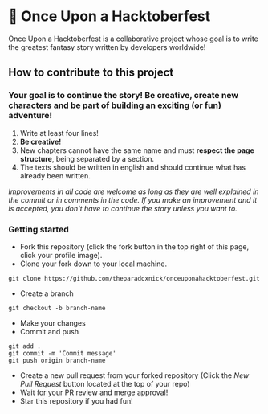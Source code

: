 # :evergreen_tree: Once Upon a Hacktoberfest 
Once Upon a Hacktoberfest is a collaborative project whose goal is to write the greatest fantasy story written by developers worldwide!

## How to contribute to this project

### Your goal is to continue the story! Be creative, create new characters and be part of building an exciting (or fun) adventure!

1. Write at least four lines!
2. **Be creative!**
3. New chapters cannot have the same name and must **respect the page structure**, being separated by a section.
4. The texts should be written in english and should continue what has already been written.

_Improvements in all code are welcome as long as they are well explained in the commit or in comments in the code. If you make an improvement and it is accepted, you don't have to continue the story unless you want to._

### Getting started

* Fork this repository (click the fork button in the top right of this page, click your profile image).
* Clone your fork down to your local machine.

```
git clone https://github.com/theparadoxnick/onceuponahacktoberfest.git
```

* Create a branch

```
git checkout -b branch-name
```

* Make your changes
* Commit and push

```
git add .
git commit -m 'Commit message'
git push origin branch-name
```
* Create a new pull request from your forked repository (Click the _New Pull Request_ button located at the top of your repo)
* Wait for your PR review and merge approval!
* Star this repository if you had fun!


